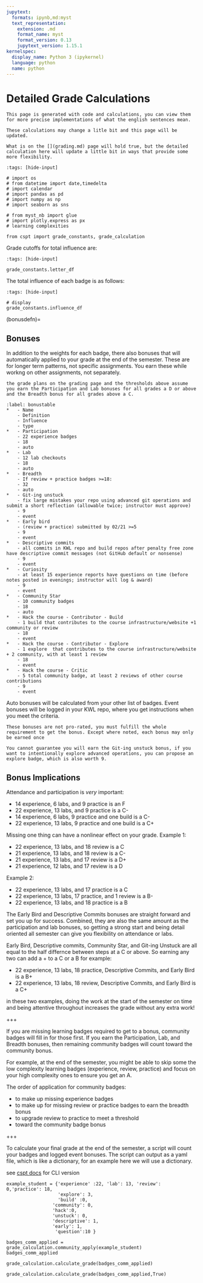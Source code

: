 ```yaml
---
jupytext:
  formats: ipynb,md:myst
  text_representation:
    extension: .md
    format_name: myst
    format_version: 0.13
    jupytext_version: 1.15.1
kernelspec:
  display_name: Python 3 (ipykernel)
  language: python
  name: python
---
```


# Detailed Grade Calculations 

```{important} 
This page is generated with code and calculations, you can view them for more precise implementations of what the english sentences mean. 
```

```{warning}
These calculations may change a litle bit and this page will be updated. 

What is on the [](grading.md) page will hold true, but the detailed calculation here will update a little bit in ways that provide some more flexibility. 
```

```{code-cell} ipython3
:tags: [hide-input]

# import os
# from datetime import date,timedelta
# import calendar
# import pandas as pd
# import numpy as np
# import seaborn as sns

# from myst_nb import glue
# import plotly.express as px
# learning complexities

from cspt import grade_constants, grade_calculation
```

Grade cutoffs for total influence are:

```{code-cell} ipython3
:tags: [hide-input]

grade_constants.letter_df
```

The total influence of each badge is as follows:

```{code-cell} ipython3
:tags: [hide-input]

# display
grade_constants.influence_df
```

(bonusdefn)=
## Bonuses

In addition to the weights for each badge, there also bonuses that will automatically applied to your grade at the end of the semester.  These are for longer term patterns, not specific assignments.  You earn these while workng on other assignments, not separately. 

```{important}
the grade plans on the grading page and the thresholds above assume you earn the Participation and Lab bonuses for all grades a D or above and the Breadth bonus for all grades above a C.  

```

```{list-table}
:label: bonustable
*   - Name
    - Definition
    - Influence
    - type
*   - Participation
    - 22 experience badges
    - 18
    - auto
*   - Lab
    - 12 lab checkouts
    - 18
    - auto
*   - Breadth
    - If review + practice badges >=18:
    - 32
    - auto
*   - Git-ing unstuck 
    - fix large mistakes your repo using advanced git operations and submit a short reflection (allowable twice; instructor must approve)
    - 9
    - event
*   - Early bird
    - (review + practice) submitted by 02/21 >=5
    - 9
    - event
*   - Descriptive commits
    - all commits in KWL repo and build repos after penalty free zone have descriptive commit messages (not GitHub default or nonsense)
    - 9
    - event
*   - Curiosity
    - at least 15 experience reports have questions on time (before notes posted in evenings; instructor will log & award)
    - 9
    - event 
*   - Community Star
    - 10 community badges
    - 18
    - auto
*   - Hack the course - Contributor - Build
    - 1 build that contributes to the course infrastructure/website +1 community or review
    - 18
    - event
*   - Hack the course - Contributor - Explore
    - 1 explore  that contributes to the course infrastructure/website + 2 community, with at least 1 review
    - 18
    - event
*   - Hack the course - Critic
    - 5 total community badge, at least 2 reviews of other course contributions
    - 9
    - event
```

Auto bonuses will be calculated from your other list of badges.  Event bonuses will be logged in your KWL repo, where you get instructions when you meet the criteria. 

```{note}
These bonuses are not pro-rated, you must fulfill the whole requirement to get the bonus. Except where noted, each bonus may only be earned once
```

```{note}
You cannot guarantee you will earn the Git-ing unstuck bonus, if you want to intentionally explore advanced operations, you can propose an explore badge, which is also worth 9. 
```

## Bonus Implications

Attendance and participation is *very* important: 
- 14 experience, 6 labs, and 9 practice is an F
- 22 experience, 13 labs, and 9 practice is a C-
- 14 experience, 6 labs,  9 practice and one build is a C-
- 22 experience, 13 labs,  9 practice and one build is a C+


Missing one thing can have a nonlinear effect on your grade.
Example 1: 
- 22 experience, 13 labs, and 18 review is a C
- 21 experience, 13 labs, and 18 review is a C-
- 21 experience, 13 labs, and 17 review is a D+
- 21 experience, 12 labs, and 17 review is a D

Example 2:
- 22 experience, 13 labs, and 17 practice is a C
- 22 experience, 13 labs, 17 practice, and 1 review is a B-
- 22 experience, 13 labs, and 18 practice is a B

The Early Bird and Descriptive Commits bonuses are straight forward and set you up for success.  Combined, they are also the same amount as the participation and lab bonuses, so getting a strong start and being detail oriented all semester can give you flexibility on attendance or labs. 

Early Bird, Descriptive commits, Community Star, and Git-ing Unstuck are all equal to the half differnce between steps at a C or above. So earning any two can add a + to a C or a B for example:
- 22 experience, 13 labs, 18 practice, Descriptive Commits, and Early Bird is a B+  
- 22 experience, 13 labs, 18 review, Descriptive Commits, and Early Bird is a C+

in these two examples, doing the work at the start of the semester on time and being attentive throughout increases the grade without any extra work!

+++




If you are missing learning badges required to get to a bonus, community badges will fill in for those first.  If you earn the Participation, Lab, and Breadth bonuses, then remaining community badges will count toward the community bonus.  

For example, at the end of the semester, you might be able to skip some the low complexity learning badges (experience, review, practice) and focus on your high complexity ones to ensure you get an A. 

The order of application for community badges: 
- to make up missing experience badges 
- to make up for missing review or practice badges to earn the breadth bonus 
- to upgrade review to practice to meet a threshold 
- toward the community badge bonus 

+++

To calculate your final grade at the end of the semester, a script will count your badges and logged event bonuses. The script can output as a yaml file, which is like a dictionary, for an example here we will use a dictionary. 

see [cspt docs](https://compsys-progtools.github.io/courseutils/cli.html#cspt-grade) for CLI version

```{code-cell} ipython3
example_student = {'experience' :22, 'lab': 13, 'review': 0,'practice': 18,
                   'explore': 3,
                   'build' :0,
                 'community': 0,
                 'hack':0,
                 'unstuck': 0,
                 'descriptive': 1,
                 'early': 1,
                  'question':10 }
```

```{code-cell} ipython3
badges_comm_applied = grade_calculation.community_apply(example_student)
badges_comm_applied
```

```{code-cell} ipython3
grade_calculation.calculate_grade(badges_comm_applied)
```

```{code-cell} ipython3
grade_calculation.calculate_grade(badges_comm_applied,True)
```

```{code-cell} ipython3

```
